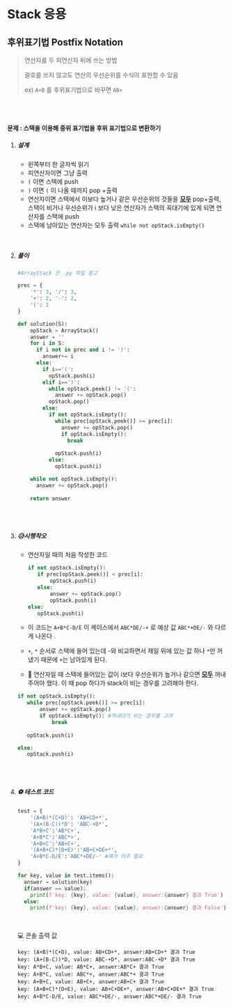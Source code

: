 # Stack 응용



## 후위표기법 Postfix Notation

>연산자를 두 피연산자 뒤에 쓰는 방법  
>
>괄호를 쓰지 않고도 연산의 우선순위를 수식이 표현할 수 있음
>
>ex) ```A+B``` 를 후위표기법으로 바꾸면 ```AB+```



<br/><br/>

#### 문제 : 스택을 이용해 중위 표기법을 후위 표기법으로 변환하기

1. ##### 설계 

   - 왼쪽부터 한 글자씩 읽기 
   - 피연산자이면 그냥 출력
   - ```(``` 이면 스택에 push
   - ```)``` 이면 ```(``` 이 나올 때까지 pop +출력
   - 연산자이면 스택에서 이보다 높거나 같은 우선순위의 것들을 <u>**모두**</u> pop+출력, 스택이 비거나 우선순위가 i 보다 낮은 연산자가 스택의 꼭대기에 있게 되면 연산자를 스택에 push
   - 스택에 남아있는 연산자는 모두 출력  ```while not opStack.isEmpty()```

<br/>

2. ##### 풀이

   ```python
   #ArrayStack 은 .py 파일 참고
   
   prec = {
       '*': 3, '/': 3,
       '+': 2, '-': 2,
       '(': 1
   }
   
   def solution(S):
       opStack = ArrayStack()
       answer = ''
       for i in S:
         if i not in prec and i != ')':
           answer+= i
         else:
           if i=='(':
             opStack.push(i)
           elif i==')':
             while opStack.peek() != '(':
               answer += opStack.pop()
             opStack.pop()
           else:
             if not opStack.isEmpty():
               while prec[opStack.peek()] >= prec[i]:
                 answer += opStack.pop()
                 if opStack.isEmpty():
                   break
               
               opStack.push(i)
             else:
               opStack.push(i)
   
       while not opStack.isEmpty():
         answer += opStack.pop()
       
       return answer
   ```

<br/>

<br/>

3. ##### 😥시행착오 

   - 연산자일 때의 처음 작성한 코드 

     ```python
     if not opStack.isEmpty():
     	if prec[opStack.peek()] < prec[i]:
     		opStack.push(i)
     	else:
     		answer += opStack.pop()
     		opStack.push(i)
     else:
     	opStack.push(i)
     ```

   - 이 코드는  ```A+B*C-D/E``` 이 케이스에서 ```ABC*DE/-+``` 로 예상 값 ```ABC*+DE/-```  와 다르게 나온다 . 

   - ```+```, ```*``` 순서로 스택에 들어 있는데 -와 비교하면서 제일 위에 있는 값 하나 ```*```만 꺼냈기 때문에 ```+```는 남아있게 된다.

     

   -  🎯 연산자일 때 스택에 들어있는 값이 i보다 우선순위가 높거나 같으면 <u>**모두**</u> 꺼내주어야 했다. 이 때 pop 하다가 stack이 비는 경우를 고려해야 한다.

     ```python
     if not opStack.isEmpty():
     	while prec[opStack.peek()] >= prec[i]:
     		answer += opStack.pop()
     		if opStack.isEmpty(): #꺼내다가 비는 경우를 고려
     			break
                 
     	opStack.push(i)
     
     else:
     	opStack.push(i)
     ```

<br/>

<br/>



4. ##### ⚽ 테스트 코드 

   ```python
   test = {
       '(A+B)*(C+D)': 'AB+CD+*', 
       '(A+(B-C))*D': 'ABC-+D*',
       'A*B+C':'AB*C+',
       'A+B*C':'ABC*+',
       'A+B+C':'AB+C+',
       '(A+B+C)*(D+E)':'AB+C+DE+*',
       'A+B*C-D/E':'ABC*+DE/-' #얘가 아주 중요 
   }
   
   for key, value in test.items():
     answer = solution(key)
     if(answer == value):
       print(f'key: {key}, value: {value}, answer:{answer} 결과 True')
     else:
       print(f'key: {key}, value: {value}, answer:{answer} 결과 False')
   ```

   <br/>

   💻 콘솔 출력 값

   ```
   key: (A+B)*(C+D), value: AB+CD+*, answer:AB+CD+* 결과 True
   key: (A+(B-C))*D, value: ABC-+D*, answer:ABC-+D* 결과 True
   key: A*B+C, value: AB*C+, answer:AB*C+ 결과 True
   key: A+B*C, value: ABC*+, answer:ABC*+ 결과 True
   key: A+B+C, value: AB+C+, answer:AB+C+ 결과 True
   key: (A+B+C)*(D+E), value: AB+C+DE+*, answer:AB+C+DE+* 결과 True
   key: A+B*C-D/E, value: ABC*+DE/-, answer:ABC*+DE/- 결과 True
   ```

   
